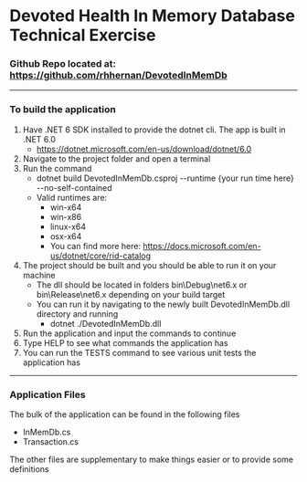 # Devoted Health In Memory Database Technical Exercise

### Github Repo located at: https://github.com/rhhernan/DevotedInMemDb

----

### To build the application
1. Have .NET 6 SDK installed to provide the dotnet cli. The app is built in .NET 6.0
    - https://dotnet.microsoft.com/en-us/download/dotnet/6.0
2. Navigate to the project folder and open a terminal
3. Run the command
    - dotnet build DevotedInMemDb.csproj --runtime {your run time here} --no-self-contained
    - Valid runtimes are:
        - win-x64
        - win-x86
        - linux-x64
        - osx-x64
        - You can find more here: https://docs.microsoft.com/en-us/dotnet/core/rid-catalog
4. The project should be built and you should be able to run it on your machine
    - The dll should be located in folders bin\Debug\net6.x or bin\Release\net6.x depending on your build target
    - You can run it by navigating to the newly built DevotedInMemDb.dll directory and running
        - dotnet ./DevotedInMemDb.dll
5. Run the application and input the commands to continue
6. Type HELP to see what commands the application has
7. You can run the TESTS command to see various unit tests the application has
---
### Application Files
The bulk of the application can be found in the following files
- InMemDb.cs
- Transaction.cs

The other files are supplementary to make things easier or to provide some definitions
